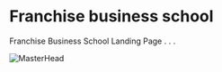 # Franchise business school
Franchise Business School Landing Page . . .

![MasterHead](https://franchiseflow.io/wp-content/uploads/2023/12/pic1-e1702281360396.png)
